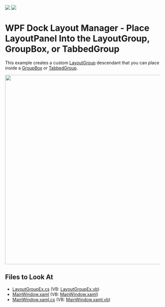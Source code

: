 <!-- default badges list -->
[![](https://img.shields.io/badge/Open_in_DevExpress_Support_Center-FF7200?style=flat-square&logo=DevExpress&logoColor=white)](https://supportcenter.devexpress.com/ticket/details/E4064)
[![](https://img.shields.io/badge/📖_How_to_use_DevExpress_Examples-e9f6fc?style=flat-square)](https://docs.devexpress.com/GeneralInformation/403183)
<!-- default badges end -->
# WPF Dock Layout Manager - Place LayoutPanel Into the LayoutGroup, GroupBox, or TabbedGroup

This example creates a custom [LayoutGroup](https://docs.devexpress.com/WPF/DevExpress.Xpf.Docking.LayoutGroup) descendant that you can place inside a [GroupBox](https://docs.devexpress.com/WPF/DevExpress.Xpf.LayoutControl.GroupBox) or [TabbedGroup](https://docs.devexpress.com/WPF/DevExpress.Xpf.Docking.TabbedGroup).

<img src="https://user-images.githubusercontent.com/12169834/175363989-501d9c71-279c-4f7d-919a-64b8bb520235.png" width=615px />

<!-- default file list -->
## Files to Look At

* [LayoutGroupEx.cs](./CS/LayoutGroupEx.cs) (VB: [LayoutGroupEx.vb](./VB/LayoutGroupEx.vb))
* [MainWindow.xaml](./CS/MainWindow.xaml) (VB: [MainWindow.xaml](./VB/MainWindow.xaml))
* [MainWindow.xaml.cs](./CS/MainWindow.xaml.cs) (VB: [MainWindow.xaml.vb](./VB/MainWindow.xaml.vb))
<!-- default file list end -->
